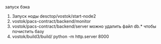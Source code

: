 запуск бэка

1. Запуск ноды desctop/vostok/start-node2
2. vostok/pacs-contract/backend/monitor
3. vostok/pacs-contract/backend/server
можно удалить файл db.* чтобы почистить базу
4. vostok/build3/build/ python -m http.server 8000
